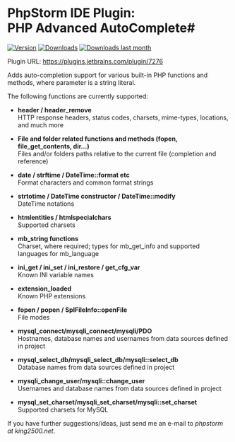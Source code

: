 # PhpStorm IDE Plugin:<br>PHP Advanced AutoComplete#
[![Version](http://phpstorm.espend.de/badge/7276/version)](https://plugins.jetbrains.com/plugin/7276)
[![Downloads](http://phpstorm.espend.de/badge/7276/downloads)](https://plugins.jetbrains.com/plugin/7276)
[![Downloads last month](http://phpstorm.espend.de/badge/7276/last-month)](https://plugins.jetbrains.com/plugin/7276)

Plugin URL: https://plugins.jetbrains.com/plugin/7276

Adds auto-completion support for various built-in PHP functions and methods, where parameter is a string literal.


The following functions are currently supported:

* <b>header / header_remove</b><br>
    HTTP response headers, status codes, charsets, mime-types, locations, and much more

* <b>File and folder related functions and methods (fopen, file_get_contents, dir...)</b><br>
    Files and/or folders paths relative to the current file (completion and reference)

* <b>date / strftime / DateTime::format etc</b><br>
    Format characters and common format strings

* <b>strtotime / DateTime constructor / DateTime::modify</b><br>
    DateTime notations

* <b>htmlentities / htmlspecialchars</b><br>
    Supported charsets

* <b>mb_string functions</b><br>
    Charset, where required; types for mb_get_info and supported languages for mb_language

* <b>ini_get / ini_set / ini_restore / get_cfg_var</b><br>
    Known INI variable names

* <b>extension_loaded</b><br>
    Known PHP extensions

* <b>fopen / popen / SplFileInfo::openFile</b><br>
    File modes

* <b>mysql_connect/mysqli_connect/mysqli/PDO</b><br>
    Hostnames, database names and usernames from data sources defined in project

* <b>mysql_select_db/mysqli_select_db/mysqli::select_db</b><br>
    Database names from data sources defined in project

* <b>mysqli_change_user/mysqli::change_user</b><br>
    Usernames and database names from data sources defined in project

* <b>mysql_set_charset/mysqli_set_charset/mysqli::set_charset</b><br>
    Supported charsets for MySQL

If you have further suggestions/ideas, just send me an e-mail to <i>phpstorm at king2500.net</i>.
